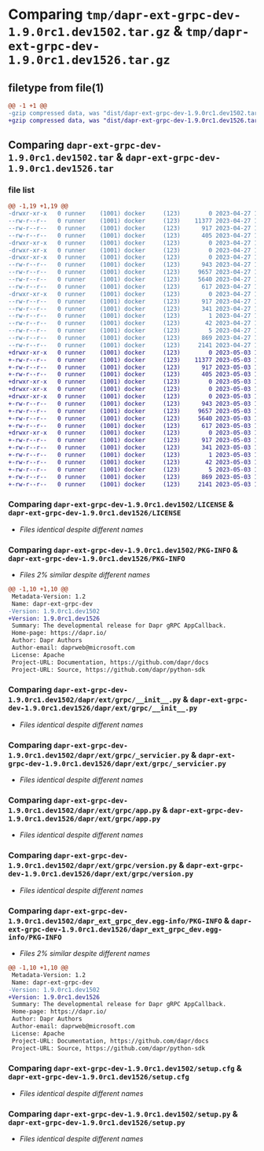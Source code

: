 # Comparing `tmp/dapr-ext-grpc-dev-1.9.0rc1.dev1502.tar.gz` & `tmp/dapr-ext-grpc-dev-1.9.0rc1.dev1526.tar.gz`

## filetype from file(1)

```diff
@@ -1 +1 @@
-gzip compressed data, was "dist/dapr-ext-grpc-dev-1.9.0rc1.dev1502.tar", last modified: Thu Apr 27 19:58:01 2023, max compression
+gzip compressed data, was "dist/dapr-ext-grpc-dev-1.9.0rc1.dev1526.tar", last modified: Wed May  3 19:50:26 2023, max compression
```

## Comparing `dapr-ext-grpc-dev-1.9.0rc1.dev1502.tar` & `dapr-ext-grpc-dev-1.9.0rc1.dev1526.tar`

### file list

```diff
@@ -1,19 +1,19 @@
-drwxr-xr-x   0 runner    (1001) docker     (123)        0 2023-04-27 19:58:01.000000 dapr-ext-grpc-dev-1.9.0rc1.dev1502/
--rw-r--r--   0 runner    (1001) docker     (123)    11377 2023-04-27 19:57:28.000000 dapr-ext-grpc-dev-1.9.0rc1.dev1502/LICENSE
--rw-r--r--   0 runner    (1001) docker     (123)      917 2023-04-27 19:58:01.000000 dapr-ext-grpc-dev-1.9.0rc1.dev1502/PKG-INFO
--rw-r--r--   0 runner    (1001) docker     (123)      405 2023-04-27 19:57:28.000000 dapr-ext-grpc-dev-1.9.0rc1.dev1502/README.rst
-drwxr-xr-x   0 runner    (1001) docker     (123)        0 2023-04-27 19:58:01.000000 dapr-ext-grpc-dev-1.9.0rc1.dev1502/dapr/
-drwxr-xr-x   0 runner    (1001) docker     (123)        0 2023-04-27 19:58:01.000000 dapr-ext-grpc-dev-1.9.0rc1.dev1502/dapr/ext/
-drwxr-xr-x   0 runner    (1001) docker     (123)        0 2023-04-27 19:58:01.000000 dapr-ext-grpc-dev-1.9.0rc1.dev1502/dapr/ext/grpc/
--rw-r--r--   0 runner    (1001) docker     (123)      943 2023-04-27 19:57:28.000000 dapr-ext-grpc-dev-1.9.0rc1.dev1502/dapr/ext/grpc/__init__.py
--rw-r--r--   0 runner    (1001) docker     (123)     9657 2023-04-27 19:57:28.000000 dapr-ext-grpc-dev-1.9.0rc1.dev1502/dapr/ext/grpc/_servicier.py
--rw-r--r--   0 runner    (1001) docker     (123)     5640 2023-04-27 19:57:28.000000 dapr-ext-grpc-dev-1.9.0rc1.dev1502/dapr/ext/grpc/app.py
--rw-r--r--   0 runner    (1001) docker     (123)      617 2023-04-27 19:57:28.000000 dapr-ext-grpc-dev-1.9.0rc1.dev1502/dapr/ext/grpc/version.py
-drwxr-xr-x   0 runner    (1001) docker     (123)        0 2023-04-27 19:58:01.000000 dapr-ext-grpc-dev-1.9.0rc1.dev1502/dapr_ext_grpc_dev.egg-info/
--rw-r--r--   0 runner    (1001) docker     (123)      917 2023-04-27 19:58:01.000000 dapr-ext-grpc-dev-1.9.0rc1.dev1502/dapr_ext_grpc_dev.egg-info/PKG-INFO
--rw-r--r--   0 runner    (1001) docker     (123)      341 2023-04-27 19:58:01.000000 dapr-ext-grpc-dev-1.9.0rc1.dev1502/dapr_ext_grpc_dev.egg-info/SOURCES.txt
--rw-r--r--   0 runner    (1001) docker     (123)        1 2023-04-27 19:58:01.000000 dapr-ext-grpc-dev-1.9.0rc1.dev1502/dapr_ext_grpc_dev.egg-info/dependency_links.txt
--rw-r--r--   0 runner    (1001) docker     (123)       42 2023-04-27 19:58:01.000000 dapr-ext-grpc-dev-1.9.0rc1.dev1502/dapr_ext_grpc_dev.egg-info/requires.txt
--rw-r--r--   0 runner    (1001) docker     (123)        5 2023-04-27 19:58:01.000000 dapr-ext-grpc-dev-1.9.0rc1.dev1502/dapr_ext_grpc_dev.egg-info/top_level.txt
--rw-r--r--   0 runner    (1001) docker     (123)      869 2023-04-27 19:58:01.000000 dapr-ext-grpc-dev-1.9.0rc1.dev1502/setup.cfg
--rw-r--r--   0 runner    (1001) docker     (123)     2141 2023-04-27 19:57:28.000000 dapr-ext-grpc-dev-1.9.0rc1.dev1502/setup.py
+drwxr-xr-x   0 runner    (1001) docker     (123)        0 2023-05-03 19:50:26.000000 dapr-ext-grpc-dev-1.9.0rc1.dev1526/
+-rw-r--r--   0 runner    (1001) docker     (123)    11377 2023-05-03 19:50:01.000000 dapr-ext-grpc-dev-1.9.0rc1.dev1526/LICENSE
+-rw-r--r--   0 runner    (1001) docker     (123)      917 2023-05-03 19:50:26.000000 dapr-ext-grpc-dev-1.9.0rc1.dev1526/PKG-INFO
+-rw-r--r--   0 runner    (1001) docker     (123)      405 2023-05-03 19:50:01.000000 dapr-ext-grpc-dev-1.9.0rc1.dev1526/README.rst
+drwxr-xr-x   0 runner    (1001) docker     (123)        0 2023-05-03 19:50:26.000000 dapr-ext-grpc-dev-1.9.0rc1.dev1526/dapr/
+drwxr-xr-x   0 runner    (1001) docker     (123)        0 2023-05-03 19:50:26.000000 dapr-ext-grpc-dev-1.9.0rc1.dev1526/dapr/ext/
+drwxr-xr-x   0 runner    (1001) docker     (123)        0 2023-05-03 19:50:26.000000 dapr-ext-grpc-dev-1.9.0rc1.dev1526/dapr/ext/grpc/
+-rw-r--r--   0 runner    (1001) docker     (123)      943 2023-05-03 19:50:01.000000 dapr-ext-grpc-dev-1.9.0rc1.dev1526/dapr/ext/grpc/__init__.py
+-rw-r--r--   0 runner    (1001) docker     (123)     9657 2023-05-03 19:50:01.000000 dapr-ext-grpc-dev-1.9.0rc1.dev1526/dapr/ext/grpc/_servicier.py
+-rw-r--r--   0 runner    (1001) docker     (123)     5640 2023-05-03 19:50:01.000000 dapr-ext-grpc-dev-1.9.0rc1.dev1526/dapr/ext/grpc/app.py
+-rw-r--r--   0 runner    (1001) docker     (123)      617 2023-05-03 19:50:01.000000 dapr-ext-grpc-dev-1.9.0rc1.dev1526/dapr/ext/grpc/version.py
+drwxr-xr-x   0 runner    (1001) docker     (123)        0 2023-05-03 19:50:26.000000 dapr-ext-grpc-dev-1.9.0rc1.dev1526/dapr_ext_grpc_dev.egg-info/
+-rw-r--r--   0 runner    (1001) docker     (123)      917 2023-05-03 19:50:26.000000 dapr-ext-grpc-dev-1.9.0rc1.dev1526/dapr_ext_grpc_dev.egg-info/PKG-INFO
+-rw-r--r--   0 runner    (1001) docker     (123)      341 2023-05-03 19:50:26.000000 dapr-ext-grpc-dev-1.9.0rc1.dev1526/dapr_ext_grpc_dev.egg-info/SOURCES.txt
+-rw-r--r--   0 runner    (1001) docker     (123)        1 2023-05-03 19:50:26.000000 dapr-ext-grpc-dev-1.9.0rc1.dev1526/dapr_ext_grpc_dev.egg-info/dependency_links.txt
+-rw-r--r--   0 runner    (1001) docker     (123)       42 2023-05-03 19:50:26.000000 dapr-ext-grpc-dev-1.9.0rc1.dev1526/dapr_ext_grpc_dev.egg-info/requires.txt
+-rw-r--r--   0 runner    (1001) docker     (123)        5 2023-05-03 19:50:26.000000 dapr-ext-grpc-dev-1.9.0rc1.dev1526/dapr_ext_grpc_dev.egg-info/top_level.txt
+-rw-r--r--   0 runner    (1001) docker     (123)      869 2023-05-03 19:50:26.000000 dapr-ext-grpc-dev-1.9.0rc1.dev1526/setup.cfg
+-rw-r--r--   0 runner    (1001) docker     (123)     2141 2023-05-03 19:50:01.000000 dapr-ext-grpc-dev-1.9.0rc1.dev1526/setup.py
```

### Comparing `dapr-ext-grpc-dev-1.9.0rc1.dev1502/LICENSE` & `dapr-ext-grpc-dev-1.9.0rc1.dev1526/LICENSE`

 * *Files identical despite different names*

### Comparing `dapr-ext-grpc-dev-1.9.0rc1.dev1502/PKG-INFO` & `dapr-ext-grpc-dev-1.9.0rc1.dev1526/PKG-INFO`

 * *Files 2% similar despite different names*

```diff
@@ -1,10 +1,10 @@
 Metadata-Version: 1.2
 Name: dapr-ext-grpc-dev
-Version: 1.9.0rc1.dev1502
+Version: 1.9.0rc1.dev1526
 Summary: The developmental release for Dapr gRPC AppCallback.
 Home-page: https://dapr.io/
 Author: Dapr Authors
 Author-email: daprweb@microsoft.com
 License: Apache
 Project-URL: Documentation, https://github.com/dapr/docs
 Project-URL: Source, https://github.com/dapr/python-sdk
```

### Comparing `dapr-ext-grpc-dev-1.9.0rc1.dev1502/dapr/ext/grpc/__init__.py` & `dapr-ext-grpc-dev-1.9.0rc1.dev1526/dapr/ext/grpc/__init__.py`

 * *Files identical despite different names*

### Comparing `dapr-ext-grpc-dev-1.9.0rc1.dev1502/dapr/ext/grpc/_servicier.py` & `dapr-ext-grpc-dev-1.9.0rc1.dev1526/dapr/ext/grpc/_servicier.py`

 * *Files identical despite different names*

### Comparing `dapr-ext-grpc-dev-1.9.0rc1.dev1502/dapr/ext/grpc/app.py` & `dapr-ext-grpc-dev-1.9.0rc1.dev1526/dapr/ext/grpc/app.py`

 * *Files identical despite different names*

### Comparing `dapr-ext-grpc-dev-1.9.0rc1.dev1502/dapr/ext/grpc/version.py` & `dapr-ext-grpc-dev-1.9.0rc1.dev1526/dapr/ext/grpc/version.py`

 * *Files identical despite different names*

### Comparing `dapr-ext-grpc-dev-1.9.0rc1.dev1502/dapr_ext_grpc_dev.egg-info/PKG-INFO` & `dapr-ext-grpc-dev-1.9.0rc1.dev1526/dapr_ext_grpc_dev.egg-info/PKG-INFO`

 * *Files 2% similar despite different names*

```diff
@@ -1,10 +1,10 @@
 Metadata-Version: 1.2
 Name: dapr-ext-grpc-dev
-Version: 1.9.0rc1.dev1502
+Version: 1.9.0rc1.dev1526
 Summary: The developmental release for Dapr gRPC AppCallback.
 Home-page: https://dapr.io/
 Author: Dapr Authors
 Author-email: daprweb@microsoft.com
 License: Apache
 Project-URL: Documentation, https://github.com/dapr/docs
 Project-URL: Source, https://github.com/dapr/python-sdk
```

### Comparing `dapr-ext-grpc-dev-1.9.0rc1.dev1502/setup.cfg` & `dapr-ext-grpc-dev-1.9.0rc1.dev1526/setup.cfg`

 * *Files identical despite different names*

### Comparing `dapr-ext-grpc-dev-1.9.0rc1.dev1502/setup.py` & `dapr-ext-grpc-dev-1.9.0rc1.dev1526/setup.py`

 * *Files identical despite different names*

